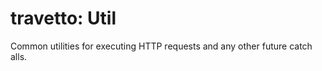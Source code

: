 travetto: Util
===

Common utilities for executing HTTP requests and any other future catch alls. 

